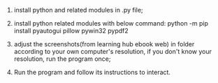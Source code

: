 
1. install python and related modules in .py file;

2. install python related modules with below command:
    python -m pip install pyautogui pillow pywin32 pypdf2

3. adjust the screenshots(from learning hub ebook web) in folder according to your own computer's resolution, 
    if you don't know your resolution, run the program once;

4. Run the program and follow its instructions to interact.